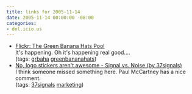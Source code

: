 ```yaml
---
title: links for 2005-11-14
date: 2005-11-14 00:00:00 -08:00
categories:
- del.icio.us
---
```


<ul class="delicious">
	<li>
		<div class="delicious-link"><a href="http://www.flickr.com/groups/grbaha/pool/">Flickr: The Green Banana Hats Pool</a></div>
		<div class="delicious-extended">It's happening. Oh it's happening real good....</div>
		<div class="delicious-tags">(tags: <a href="http://del.icio.us/torrez/grbaha">grbaha</a> <a href="http://del.icio.us/torrez/greenbananahats">greenbananahats</a>)</div>
	</li>
	<li>
		<div class="delicious-link"><a href="http://37signals.com/svn/archives2/no_logo_stickers_arent_awesome.php">No, logo stickers aren't awesome - Signal vs. Noise (by 37signals)</a></div>
		<div class="delicious-extended">I think someone missed something here. Paul McCartney has a nice comment.</div>
		<div class="delicious-tags">(tags: <a href="http://del.icio.us/torrez/37signals">37signals</a> <a href="http://del.icio.us/torrez/marketing">marketing</a>)</div>
	</li>
</ul>
